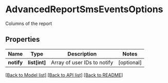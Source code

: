 # AdvancedReportSmsEventsOptions

Columns of the report
## Properties
Name | Type | Description | Notes
------------ | ------------- | ------------- | -------------
**notify** | **list[int]** | Array of user IDs to notify | [optional] 

[[Back to Model list]](../README.md#documentation-for-models) [[Back to API list]](../README.md#documentation-for-api-endpoints) [[Back to README]](../README.md)


